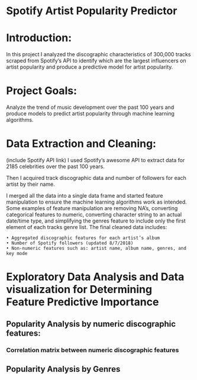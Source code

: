 # Spotify Artist Popularity Predictor

# Introduction: 
In this project I analyzed the discographic characteristics of 300,000 tracks scraped from Spotify’s  API to identify which are the largest influencers on artist popularity and produce a predictive model for artist popularity. 

# Project Goals: 
Analyze the trend of music development over the past 100 years and produce models to predict artist popularity through machine learning algorithms. 

# Data Extraction and Cleaning: 
(include Spotify API link)
I used Spotify’s awesome API to extract data for 2185 celebrities over the past 100 years. 

Then I acquired track discographic data and number of followers for each artist by their name. 

I merged all the data into a single data frame and started feature manipulation to ensure the machine learning algorithms work as intended. Some examples of feature manipulation are removing NA’s, converting categorical features to numeric, converting character string to an actual date/time type, and simplifying the genres feature to include only the first element of each tracks genre list. 
The final cleaned data includes:    

    • Aggregated discographic features for each artist’s album 
    • Number of Spotify followers (updated 8/7/2018)                                          
    • Non-numeric features such as: artist name, album name, genres, and key mode 
    
# Exploratory Data Analysis and Data visualization for Determining Feature Predictive Importance
## Popularity Analysis by numeric discographic features:
### Correlation matrix between numeric discographic features
## Popularity Analysis by Genres
